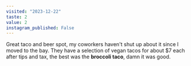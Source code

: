 ```yaml
---
visited: "2023-12-22"
taste: 2
value: 2
instagram_published: False
---
```


Great taco and beer spot, my coworkers haven't shut up about it since I moved to the bay. They have a selection of vegan tacos for about $7 each after tips and tax, the best was the **broccoli taco**, damn it was good.
